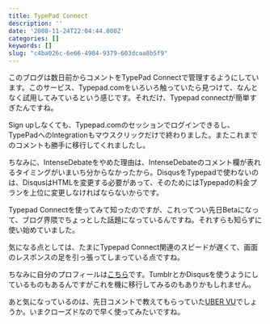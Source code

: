 ```yaml
---
title: TypePad Connect
description: ''
date: '2008-11-24T22:04:44.000Z'
categories: []
keywords: []
slug: "c4ba026c-6e66-4984-9379-603dcaa8b5f9"
---
```

このブログは数日前からコメントをTypePad Connectで管理するようにしています。このサービス、Typepad.comをいろいろ触っていたら見つけて、なんとなく試用してみているという感じです。それだけ、Typepad connectが簡単すぎたんですね。

Sign upしなくても、Typepad.comのセッションでログインできるし、TypePadへのIntegrationもマウスクリックだけで終わりました。またこれまでのコメントも勝手に移行してくれましたし。

ちなみに、IntenseDebateをやめた理由は、IntenseDebateのコメント欄が表れるタイミングがいまいち分からなかったから。DisqusをTypepadで使わないのは、DisqusはHTMLを変更する必要があって、そのためにはTypepadの料金プランを上位に変更しなければならないからです。

Typepad Connectを使ってみて知ったのですが、これってつい先日Betaになって、ブログ界隈でちょっとした話題になっているんですね。それすらも知らずに使い始めていました。

気になる点としては、たまにTypepad Connect関連のスピードが遅くて、画面のレスポンスの足を引っ張ってしまっている点ですね。

ちなみに自分のプロフィールは[こちら](http://profile.typepad.com/hiroqli)です。TumblrとかDisqusを使うようにしているものもあるんですがこれを機に移行してみるのもありかもしれません。

あと気になっているのは、先日コメントで教えてもらっていた[UBER VU](http://www.ubervu.com/)でしょうか。いまクローズドなので早く使ってみたいですね。